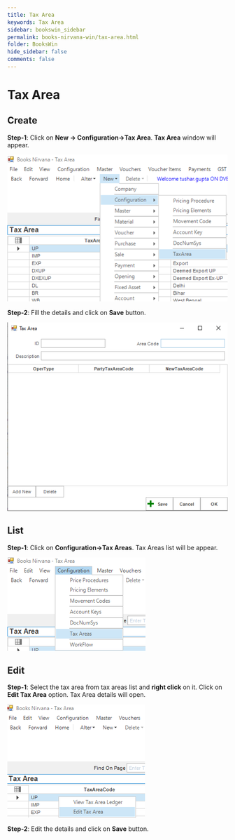 ```yaml
---
title: Tax Area
keywords: Tax Area
sidebar: bookswin_sidebar
permalink: books-nirvana-win/tax-area.html
folder: BooksWin
hide_sidebar: false
comments: false
---
```


# Tax Area

## Create

**Step-1**: Click on **New -> Configuration->Tax Area**. **Tax Area** window will appear.

![](/images/TaxAreaCreateMenu.png)

**Step-2**: Fill the details and click on **Save** button.

![](/images/TaxAreaForm.png)
 

## List

**Step-1**: Click on **Configuration->Tax Areas**. Tax Areas list will be appear.

![](/images/TaxAreaList.png)

## Edit

**Step-1**: Select the tax area from tax areas list and **right click** on it. Click on **Edit Tax Area** option. Tax Area details will open.

![](/images/TaxAreaEdit.png)

**Step-2**: Edit the details and click on **Save** button.